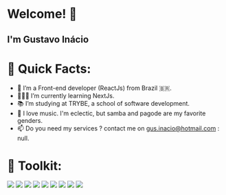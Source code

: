 # Welcome! 👋 

## I'm Gustavo Inácio

# 🌠 Quick Facts:

- 🔭 I’m a Front-end developer (ReactJs) from Brazil 🇧🇷.
- 👨🏽‍💻 I’m currently learning NextJs.
- 📚 I’m studying at TRYBE, a school of software development.
-	🎼 I love music. I'm eclectic, but samba and pagode are my favorite genders. 
- 📫 Do you need my services ? contact me on gus.inacio@hotmail.com : null.

# 🧰 Toolkit:
<img src="https://camo.githubusercontent.com/137a7a0f28f9e326bcc81a5a0bd853c86435143774c15642d827a5788e778667/68747470733a2f2f696d672e736869656c64732e696f2f62616467652f2d52656163742d626c61636b3f7374796c653d666c61742d737175617265266c6f676f3d7265616374" /> 
<img src="https://camo.githubusercontent.com/d19e6107edf721249f78c18716c0834a60e5398d8ba90dd91c66ce990ab805dd/68747470733a2f2f696d672e736869656c64732e696f2f62616467652f2d52656475782d626c61636b3f7374796c653d666c61742d737175617265266c6f676f3d5265647578" /> 
<img src="https://camo.githubusercontent.com/cf1a0ef083a2372d7f66b4691d5d25bfd8c098f42871e8da90edb1f32ed187c4/68747470733a2f2f696d672e736869656c64732e696f2f62616467652f2d4a6176615363726970742d626c61636b3f7374796c653d666c61742d737175617265266c6f676f3d6a617661736372697074" /> 

<img src="https://camo.githubusercontent.com/edd3031a0956c904634f9a394267a6ba61e9a0bb95c9512a1fbc0725b4014d03/68747470733a2f2f696d672e736869656c64732e696f2f62616467652f2d4769742d626c61636b3f7374796c653d666c61742d737175617265266c6f676f3d676974" /> 

<img src="https://camo.githubusercontent.com/83b1bc08ef341c39ed71a678068b7e5f95bac0391e75595439049a8080bc0c68/68747470733a2f2f696d672e736869656c64732e696f2f62616467652f2d48544d4c352d626c61636b3f7374796c653d666c61742d737175617265266c6f676f3d68746d6c35266c6f676f436f6c6f723d7768697465" /> 

<img src="https://camo.githubusercontent.com/735a0035e9a903865aa03b29414eb639fb4ae0e57a3839cc66815837c9a545bd/68747470733a2f2f696d672e736869656c64732e696f2f62616467652f2d435353332d626c61636b3f7374796c653d666c61742d737175617265266c6f676f3d63737333" /> 
<img src="https://camo.githubusercontent.com/5b2f786a1d4e02824ccf44f44029daff5e623d405cb533bd0a44a3f19505a09f/68747470733a2f2f696d672e736869656c64732e696f2f62616467652f2d4d6174657269616c5f55492d626c61636b3f7374796c653d666c61742d737175617265266c6f676f3d6d6174657269616c2d7569" />

<img src="https://camo.githubusercontent.com/61247789f679ccc56aaeb938a1ad0f136d25423df6940e468ab10816c1b23cc4/68747470733a2f2f696d672e736869656c64732e696f2f62616467652f2d4769744875622d626c61636b3f7374796c653d666c61742d737175617265266c6f676f3d676974687562" />

<img src="https://camo.githubusercontent.com/8446db4d1f8b9b94a514f9377df61e000f68040d404d6bbf9ecd7c72bd263184/68747470733a2f2f696d672e736869656c64732e696f2f62616467652f2d4e6578742d626c61636b3f7374796c653d666c61742d737175617265266c6f676f3d4e6578742e6a73" />


